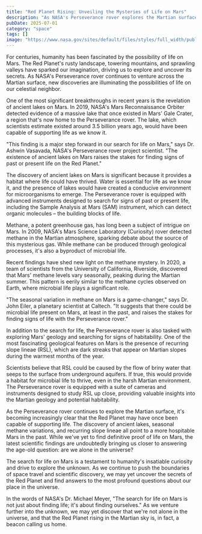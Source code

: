 ```yaml
---
title: "Red Planet Rising: Unveiling the Mysteries of Life on Mars"
description: "As NASA's Perseverance rover explores the Martian surface, new discoveries are shedding light on the possibility of life on the Red Planet. From ancient lakes to methane mysteries, we delve into the latest scientific findings and what they mean for humanity's quest to find life beyond Earth."
pubDate: 2025-07-01
category: "space"
tags: []
image: "https://www.nasa.gov/sites/default/files/styles/full_width/public/thumbnails/image/pia24466-16.jpg (NASA's Perseverance rover captures a stunning Martian landscape)"
---
```


For centuries, humanity has been fascinated by the possibility of life on Mars. The Red Planet's rusty landscape, towering mountains, and sprawling valleys have sparked our imagination, driving us to explore and uncover its secrets. As NASA's Perseverance rover continues to venture across the Martian surface, new discoveries are illuminating the possibilities of life on our celestial neighbor.

One of the most significant breakthroughs in recent years is the revelation of ancient lakes on Mars. In 2019, NASA's Mars Reconnaissance Orbiter detected evidence of a massive lake that once existed in Mars' Gale Crater, a region that's now home to the Perseverance rover. The lake, which scientists estimate existed around 3.5 billion years ago, would have been capable of supporting life as we know it.

"This finding is a major step forward in our search for life on Mars," says Dr. Ashwin Vasavada, NASA's Perseverance rover project scientist. "The existence of ancient lakes on Mars raises the stakes for finding signs of past or present life on the Red Planet."

The discovery of ancient lakes on Mars is significant because it provides a habitat where life could have thrived. Water is essential for life as we know it, and the presence of lakes would have created a conducive environment for microorganisms to emerge. The Perseverance rover is equipped with advanced instruments designed to search for signs of past or present life, including the Sample Analysis at Mars (SAM) instrument, which can detect organic molecules – the building blocks of life.

Methane, a potent greenhouse gas, has long been a subject of intrigue on Mars. In 2009, NASA's Mars Science Laboratory (Curiosity) rover detected methane in the Martian atmosphere, sparking debate about the source of this mysterious gas. While methane can be produced through geological processes, it's also a byproduct of microbial life.

Recent findings have shed new light on the methane mystery. In 2020, a team of scientists from the University of California, Riverside, discovered that Mars' methane levels vary seasonally, peaking during the Martian summer. This pattern is eerily similar to the methane cycles observed on Earth, where microbial life plays a significant role.

"The seasonal variation in methane on Mars is a game-changer," says Dr. John Eiler, a planetary scientist at Caltech. "It suggests that there could be microbial life present on Mars, at least in the past, and raises the stakes for finding signs of life with the Perseverance rover."

In addition to the search for life, the Perseverance rover is also tasked with exploring Mars' geology and searching for signs of habitability. One of the most fascinating geological features on Mars is the presence of recurring slope lineae (RSL), which are dark streaks that appear on Martian slopes during the warmest months of the year.

Scientists believe that RSL could be caused by the flow of briny water that seeps to the surface from underground aquifers. If true, this would provide a habitat for microbial life to thrive, even in the harsh Martian environment. The Perseverance rover is equipped with a suite of cameras and instruments designed to study RSL up close, providing valuable insights into the Martian geology and potential habitability.

As the Perseverance rover continues to explore the Martian surface, it's becoming increasingly clear that the Red Planet may have once been capable of supporting life. The discovery of ancient lakes, seasonal methane variations, and recurring slope lineae all point to a more hospitable Mars in the past. While we've yet to find definitive proof of life on Mars, the latest scientific findings are undoubtedly bringing us closer to answering the age-old question: are we alone in the universe?

The search for life on Mars is a testament to humanity's insatiable curiosity and drive to explore the unknown. As we continue to push the boundaries of space travel and scientific discovery, we may yet uncover the secrets of the Red Planet and find answers to the most profound questions about our place in the universe.

In the words of NASA's Dr. Michael Meyer, "The search for life on Mars is not just about finding life; it's about finding ourselves." As we venture further into the unknown, we may yet discover that we're not alone in the universe, and that the Red Planet rising in the Martian sky is, in fact, a beacon calling us home.